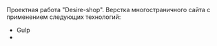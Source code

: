 Проектная работа "Desire-shop". Верстка многостраничного сайта с применением следующих технологий:
- Gulp
- 
